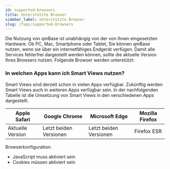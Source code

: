 ```yaml
---
id: supported-browsers
title: Unterstützte Browser
sidebar_label: Unterstützte Browser
slug: /faqs/supported-browsers
---
```


Die Nutzung von qmBase ist unabhängig von der von Ihnen eingesetzten Hardware. Ob PC, Mac, Smartphone oder Tablet, Sie können qmBase nutzen, wenn sie über ein internetfähiges Endgerät verfügen.
Damit alle Services fehlerfrei dargestellt werden können, sollte die aktuelle Version Ihres Browsers nutzen. Folgende Browser werden unterstützt:

### In welchen Apps kann ich Smart Views nutzen?

Smart Views sind derzeit schon in vielen Apps verfügbar. Zukünftig werden Smart Views auch in weiteren Apps verfügbar sein. In der nachfolgenden Tabelle ist die Umsetzung von Smart Views in den verschiedenen Apps dargestellt.

| Apple Safari     | Google Chrome          | Microsoft Edge         | Mozilla Firefox |
| ---------------- | ---------------------- | ---------------------- | --------------- |
| Aktuelle Version | Letzt beiden Versionen | Letzt beiden Versionen | Firefox ESR     |

Browserkonfiguration:

- JavaScript muss aktiviert sein
- Cookies müssen aktiviert sein
